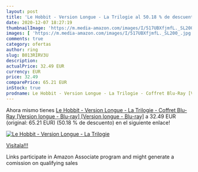 ```yaml
---
layout: post
title: 'Le Hobbit - Version Longue - La Trilogie al 50.18 % de descuento'
date: 2020-12-07 18:27:19
thumbnailImage: 'https://m.media-amazon.com/images/I/517UBXfjmfL._SL200_.jpg'
images: [ 'https://m.media-amazon.com/images/I/517UBXfjmfL._SL200_.jpg' ]
comments: true
category: ofertas
author: ring
slug: B013RIRV3U
description:
actualPrice: 32.49 EUR
currency: EUR
price: 32.49
comparePrice: 65.21 EUR
inStock: true
prodname: Le Hobbit - Version Longue - La Trilogie - Coffret Blu-Ray [Version longue - Blu-ray] [Version longue - Blu-ray]
---
```


Ahora mismo tienes [Le Hobbit - Version Longue - La Trilogie - Coffret Blu-Ray [Version longue - Blu-ray] [Version longue - Blu-ray]](https://www.amazon.fr/dp/B013RIRV3U/?tag=tolees0d-21) a 32.49 EUR (original: 65.21 EUR) (50.18 %  de descuento) en el siguiente enlace!

[![Le Hobbit - Version Longue - La Trilogie](https://m.media-amazon.com/images/I/517UBXfjmfL._SL200_.jpg)](https://www.amazon.fr/dp/B013RIRV3U/?tag=tolees0d-21)

[Visítala!!!](https://www.amazon.fr/dp/B013RIRV3U/?tag=tolees0d-21)

Links participate in Amazon Associate program and might generate a comission on qualifying sales
